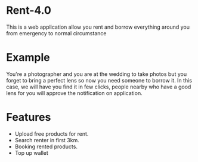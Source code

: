# Rent-4.0
 This is a web application allow you rent and borrow everything around you from emergency to normal circumstance 
# Example
 You're a photographer and you are at the wedding to take photos but you forget to bring a perfect lens so now you need someone to borrow it. In this case, we will have you find it in few clicks, people nearby who have a good lens for you will approve the notification on application.
# Features
  - Upload free products for rent.
  - Search renter in first 3km.
  - Booking rented products.
  - Top up wallet
